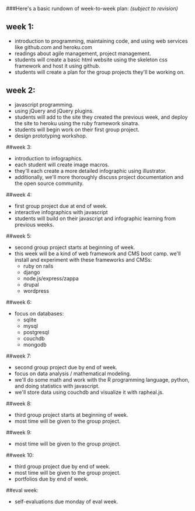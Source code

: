 ###Here's a basic rundown of week-to-week plan:
_(subject to revision)_

## week 1:
- introduction to programming, maintaining code, and using web services like github.com and heroku.com
- readings about agile management, project management.
- students will create a basic html website using the skeleton css framework and host it using github.
- students will create a plan for the group projects they'll be working on.

## week 2:
- javascript programming.
- using jQuery and jQuery plugins.
- students will add to the site they created the previous week, and deploy the site to heroku using the ruby framework sinatra.
- students will begin work on their first group project.
- design prototyping workshop.

##week 3:
- introduction to infographics.
- each student will create image macros.
- they'll each create a more detailed infographic using illustrator.
- additionally, we'll more thoroughly discuss project documentation and the open source community.

##week 4:
- first group project due at end of week.
- interactive infographics with javascript
- students will build on their javascript and infographic learning from previous weeks.

##week 5:
- second group project starts at beginning of week.
- this week will be a kind of web framework and CMS boot camp. we'll install and experiment with these frameworks and CMSs:
  - ruby on rails
  - django
  - node.js/express/zappa
  - drupal
  - wordpress

##week 6:
- focus on databases:
  - sqlite
  - mysql
  - postgresql
  - couchdb
  - mongodb

##week 7:
- second group project due by end of week.
- focus on data analysis / mathematical modeling.
- we'll do some math and work with the R programming language, python, and doing statistics with javascript.
- we'll store data using couchdb and visualize it with rapheal.js.

##week 8:
- third group project starts at beginning of week.
- most time will be given to the group project.

##week 9:
- most time will be given to the group project.

##week 10:
- third group project due by end of week.
- most time will be given to the group project.
- portfolios due by end of week.

##eval week:
- self-evaluations due monday of eval week.